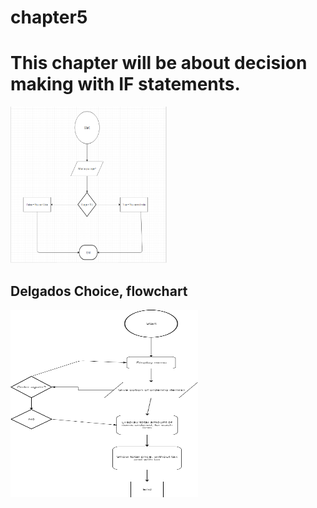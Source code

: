 # chapter5
<h1> This chapter will be about decision making with IF statements.</h1>
<img src="FlowchartSample.PNG" height="250" width ="250" alt="flow chart for age program">

<h2> Delgados Choice, flowchart </h2>
<img src="Untitled Diagram.png" height="300" width ="300" alt="flow chart for delgados choice">
